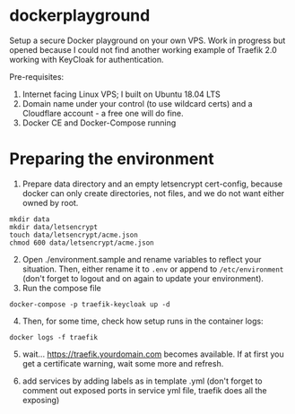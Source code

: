 # dockerplayground
Setup a secure Docker playground on your own VPS. Work in progress but opened because I could not find another working example of Traefik 2.0 working with KeyCloak for authentication.

Pre-requisites:
1. Internet facing Linux VPS; I built on Ubuntu 18.04 LTS
2. Domain name under your control (to use wildcard certs) and a Cloudflare account - a free one will do fine.
3. Docker CE and Docker-Compose running

# Preparing the environment
1. Prepare data directory and an empty letsencrypt cert-config, because docker can only create directories, not files, and we do not want either owned by root.
```
mkdir data
mkdir data/letsencrypt
touch data/letsencrypt/acme.json
chmod 600 data/letsencrypt/acme.json
```

2. Open ./environment.sample and rename variables to reflect your situation. Then, either rename it to `.env` or append to `/etc/environment` (don't forget to logout and on again to update your environment).
3. Run the compose file
```
docker-compose -p traefik-keycloak up -d
```
4. Then, for some time, check how setup runs in the container logs:
```
docker logs -f traefik
```
5. wait... https://traefik.yourdomain.com becomes available. If at first you get a certificate warning, wait some more and refresh.

6. add services by adding labels as in template .yml (don't forget to comment out exposed ports in service yml file, traefik does all the exposing)
